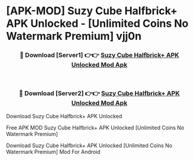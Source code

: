 # [APK-MOD] Suzy Cube Halfbrick+ APK Unlocked - [Unlimited Coins No Watermark Premium] vjj0n



<div align="center">
<h3>🔴 Download [Server1] 👉👉 <a href="https://momento.my/?title=Suzy_Cube_Halfbrick+_APK_Unlocked">Suzy Cube Halfbrick+ APK Unlocked Mod Apk</a></h3><br>

<h3>🔴 Download [Server2] 👉👉 <a href="https://momento.my/?title=Suzy_Cube_Halfbrick+_APK_Unlocked">Suzy Cube Halfbrick+ APK Unlocked Mod Apk</a></h3>
</div>



Download Suzy Cube Halfbrick+ APK Unlocked 

Free APK MOD Suzy Cube Halfbrick+ APK Unlocked [Unlimited Coins No Watermark Premium]

Download Suzy Cube Halfbrick+ APK Unlocked [Unlimited Coins No Watermark Premium] Mod For Android
